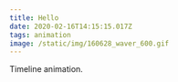 ```yaml
---
title: Hello
date: 2020-02-16T14:15:15.017Z
tags: animation
image: /static/img/160628_waver_600.gif
---
```

Timeline animation.
